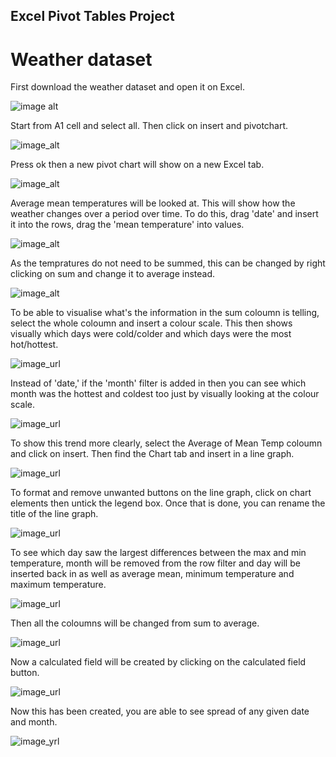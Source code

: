 ## Excel Pivot Tables Project ##

# Weather dataset #

First download the weather dataset and open it on Excel. 

![image alt](https://github.com/Naadia12/Excel-Pivot-Tables/blob/472abed8989395c99d3f21884b6775d7572ef2ee/Screenshot%202024-10-18%20104413.png)

Start from A1 cell and select all. Then click on insert and pivotchart.

![image_alt](https://github.com/Naadia12/Excel-Pivot-Tables/blob/454c40390807aeff4708da47b8887ae2f1c59811/Screenshot%202024-10-18%20104850.png)

Press ok then a new pivot chart will show on a new Excel tab.

![image_alt](https://github.com/Naadia12/Excel-Pivot-Tables/blob/0bf8a3bf94363b7e20076d9f604afa002c219e2e/Screenshot%202024-10-18%20105310.png)

Average mean temperatures will be looked at. This will show how the weather changes over a period over time. To do this, drag 'date' and insert it into the rows, drag the 'mean temperature' into values.

![image_alt](https://github.com/Naadia12/Excel-Pivot-Tables/blob/ff56549914b52af376a15168178d47126f436c23/Screenshot%202024-10-18%20110354.png)

As the tempratures do not need to be summed, this can be changed by right clicking on sum and change it to average instead.

![image_alt](https://github.com/Naadia12/Excel-Pivot-Tables/blob/d7d3015ed80e32c76d74f0c8f596598f8b070398/Screenshot%202024-10-18%20110643.png)

To be able to visualise what's the information in the sum coloumn is telling, select the whole coloumn and insert a colour scale. This then shows visually which days were cold/colder and which days were the most hot/hottest. 

![image_url](https://github.com/Naadia12/Excel-Pivot-Tables/blob/2b4acc00c917441b31d9e3f3d7a2566cbc89cebe/Screenshot%202024-10-18%20111201.png)

Instead of 'date,' if the 'month' filter is added in then you can see which month was the hottest and coldest too just by visually looking at the colour scale.

![image_url](https://github.com/Naadia12/Excel-Pivot-Tables/blob/278559e84771e5780582d4f10df8ec293d4b73e6/Screenshot%202024-10-18%20112357.png)

To show this trend more clearly, select the Average of Mean Temp coloumn and click on insert. Then find the Chart tab and insert in a line graph.

![image_url](https://github.com/Naadia12/Excel-Pivot-Tables/blob/9a7b3b5595723fc1aa05bca96f10e1c158742c40/Screenshot%202024-10-18%20112845.png)

To format and remove unwanted buttons on the line graph, click on chart elements then untick the legend box. Once that is done, you can rename the title of the line graph.

![image_url](https://github.com/Naadia12/Excel-Pivot-Tables/blob/283839e698f5a623c5f22ec8242316e54d431848/Screenshot%202024-10-18%20113049.png)

To see which day saw the largest differences between the max and min temperature, month will be removed from the row filter and day will be inserted back in as well as average mean, minimum temperature and maximum temperature. 

![image_url](https://github.com/Naadia12/Excel-Pivot-Tables/blob/3c24494e058c59dbc45adf0fbe28f7337a1eda21/Screenshot%202024-10-18%20114149.png)

Then all the coloumns will be changed from sum to average.

![image_url](https://github.com/Naadia12/Excel-Pivot-Tables/blob/a71f3c45390fea59c4b14d19f6e093c37990cadd/Screenshot%202024-10-18%20114919.png)

Now a calculated field will be created by clicking on the calculated field button. 

![image_url](https://github.com/Naadia12/Excel-Pivot-Tables/blob/c5f3d9a763cd896af3364ac747a04bca5c610f12/Screenshot%202024-10-18%20115516.png)

Now this has been created, you are able to see spread of any given date and month.

![image_yrl](https://github.com/Naadia12/Excel-Pivot-Tables/blob/962e6cd2eb98bf1790037b1a8d5ffc3a80fd4aa7/Screenshot%202024-10-18%20115854.png)






